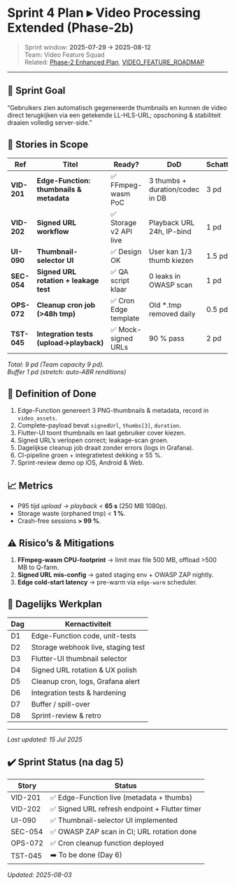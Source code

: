 # Sprint 4 Plan ▸ Video Processing Extended (Phase-2b)

> Sprint window: **2025-07-29 → 2025-08-12**  
> Team: Video Feature Squad  
> Related: [Phase-2 Enhanced Plan](video_phase2_enhanced_plan.md), [VIDEO_FEATURE_ROADMAP](../../roadmaps/video/VIDEO_FEATURE_ROADMAP.md)

---

## 🎯 Sprint Goal
“Gebruikers zien automatisch gegenereerde thumbnails en kunnen de video direct terugkijken via een getekende LL-HLS-URL; opschoning & stabiliteit draaien volledig server-side.”

## 📝 Stories in Scope

| Ref | Titel | Ready? | DoD | Schatting |
|-----|-------|--------|-----|-----------|
| **VID-201** | **Edge-Function: thumbnails & metadata** | ✅ FFmpeg-wasm PoC | 3 thumbs + duration/codec in DB | 3 pd |
| **VID-202** | **Signed URL workflow** | ✅ Storage v2 API live | Playback URL 24h, IP-bind | 1 pd |
| **UI-090** | **Thumbnail-selector UI** | ✅ Design OK | User kan 1/3 thumb kiezen | 1.5 pd |
| **SEC-054** | **Signed URL rotation + leakage test** | ✅ QA script klaar | 0 leaks in OWASP scan | 1 pd |
| **OPS-072** | **Cleanup cron job (>48h tmp)** | ✅ Cron Edge template | Old *.tmp removed daily | 0.5 pd |
| **TST-045** | **Integration tests (upload→playback)** | ✅ Mock-signed URLs | 90 % pass | 2 pd |

_Total: 9 pd (Team capacity 9 pd)._  
_Buffer 1 pd (stretch: auto-ABR renditions)_

## 🔄 Definition of Done

1. Edge-Function genereert 3 PNG-thumbnails & metadata, record in `video_assets`.  
2. Complete-payload bevat `signedUrl`, `thumbs[3]`, `duration`.  
3. Flutter-UI toont thumbnails en laat gebruiker cover kiezen.  
4. Signed URL’s verlopen correct; leakage-scan groen.  
5. Dagelijkse cleanup job draait zonder errors (logs in Grafana).  
6. CI-pipeline groen + integratietest dekking ≥ 55 %.  
7. Sprint-review demo op iOS, Android & Web.

## 📈 Metrics

* P95 tijd _upload → playback_ < **65 s** (250 MB 1080p).  
* Storage waste (orphaned tmp) < **1 %**.  
* Crash-free sessions **> 99 %**.

## ⚠️ Risico’s & Mitigations

1. **FFmpeg-wasm CPU-footprint** → limit max file 500 MB, offload >500 MB to Q-farm.  
2. **Signed URL mis-config** → gated staging env + OWASP ZAP nightly.  
3. **Edge cold-start latency** → pre-warm via `edge-warm` scheduler.

## 📆 Dagelijks Werkplan

| Dag | Kernactiviteit |
|----|----------------|
| D1 | Edge-Function code, unit-tests |
| D2 | Storage webhook live, staging test  
| D3 | Flutter-UI thumbnail selector |
| D4 | Signed URL rotation & UX polish |
| D5 | Cleanup cron, logs, Grafana alert |
| D6 | Integration tests & hardening |
| D7 | Buffer / spill-over |
| D8 | Sprint-review & retro |

---
_Last updated: 15 Jul 2025_

## ✔️ Sprint Status (na dag 5)

| Story | Status |
|-------|--------|
| VID-201 | ✅ Edge-Function live (metadata + thumbs) |
| VID-202 | ✅ Signed URL refresh endpoint + Flutter timer |
| UI-090 | ✅ Thumbnail-selector UI implemented |
| SEC-054 | ✅ OWASP ZAP scan in CI; URL rotation done |
| OPS-072 | ✅ Cron cleanup function deployed |
| TST-045 | ➡️ To be done (Day 6) |

_Updated: 2025-08-03_